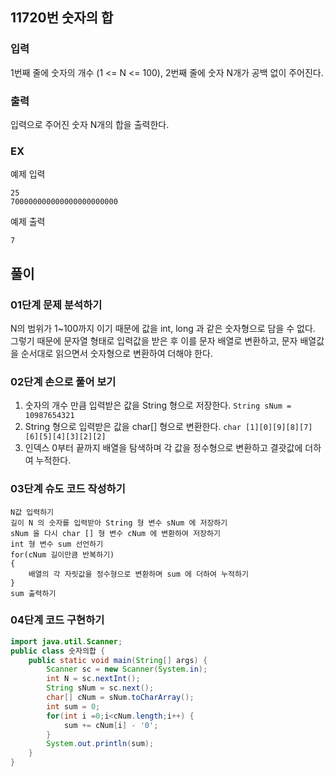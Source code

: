 ## 11720번 숫자의 합
### 입력
1번째 줄에 숫자의 개수 (1 <= N <= 100), 2번째 줄에 숫자 N개가 공백 없이 주어진다. 

### 출력 
입력으로 주어진 숫자 N개의 합을 출력한다. 

### EX
예제 입력 
```
25
700000000000000000000000
```

예제 출력 
```
7
```

## 풀이 
### 01단계 문제 분석하기
N의 범위가 1~100까지 이기 때문에 값을 int, long 과 같은 숫자형으로 담을 수 없다. 그렇기 때문에 문자열 형태로 입력값을 받은 후 이를 문자 배열로 변환하고, 문자 배열값을 순서대로 읽으면서 숫자형으로 변환하여 더해야 한다.

### 02단계 손으로 풀어 보기
1. 숫자의 개수 만큼 입력받은 값을 String 형으로 저장한다. `String sNum = 10987654321`
2. String 형으로 입력받은 값을 char[] 형으로 변환한다. `char [1][0][9][8][7][6][5][4][3][2][2]`
3. 인덱스 0부터 끝까지 배열을 탐색하며 각 값을 정수형으로 변환하고 결괏값에 더하여 누적한다. 

### 03단계 슈도 코드 작성하기
```
N값 입력하기 
길이 N 의 숫자를 입력받아 String 형 변수 sNum 에 저장하기 
sNum 을 다시 char [] 형 변수 cNum 에 변환하여 저장하기
int 형 변수 sum 선언하기 
for(cNum 길이만큼 반복하기) 
{
    배열의 각 자릿값을 정수형으로 변환하며 sum 에 더하여 누적하기
}
sum 출력하기
```

### 04단계 코드 구현하기
```java
import java.util.Scanner;
public class 숫자의합 {
    public static void main(String[] args) {
        Scanner sc = new Scanner(System.in);
        int N = sc.nextInt();
        String sNum = sc.next();
        char[] cNum = sNum.toCharArray();
        int sum = 0;
        for(int i =0;i<cNum.length;i++) {
            sum += cNum[i] - '0';
        }
        System.out.println(sum);
    }
}
```